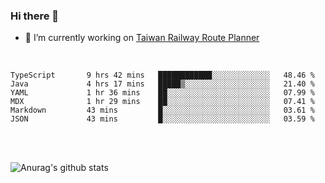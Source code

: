 ### Hi there 👋

- 🔭 I’m currently working on [Taiwan Railway Route Planner](https://github.com/Taiwan-Railway-Route-Planner)

<br/>

<!--START_SECTION:waka-->

```text
TypeScript       9 hrs 42 mins   ████████████░░░░░░░░░░░░░   48.46 %
Java             4 hrs 17 mins   █████▒░░░░░░░░░░░░░░░░░░░   21.40 %
YAML             1 hr 36 mins    ██░░░░░░░░░░░░░░░░░░░░░░░   07.99 %
MDX              1 hr 29 mins    ██░░░░░░░░░░░░░░░░░░░░░░░   07.41 %
Markdown         43 mins         █░░░░░░░░░░░░░░░░░░░░░░░░   03.61 %
JSON             43 mins         █░░░░░░░░░░░░░░░░░░░░░░░░   03.59 %
```

<!--END_SECTION:waka-->

<br/>
<br/>

![Anurag's github stats](https://github-readme-stats.vercel.app/api?username=DepickereSven&show_icons=true&theme=tokyonight)



<!--
**DepickereSven/DepickereSven** is a ✨ _special_ ✨ repository because its `README.md` (this file) appears on your GitHub profile.

Here are some ideas to get you started:

- 🔭 I’m currently working on ...
- 🌱 I’m currently learning ...
- 👯 I’m looking to collaborate on ...
- 🤔 I’m looking for help with ...
- 💬 Ask me about ...
- 📫 How to reach me: ...
- 😄 Pronouns: ...
- ⚡ Fun fact: ...
-->

